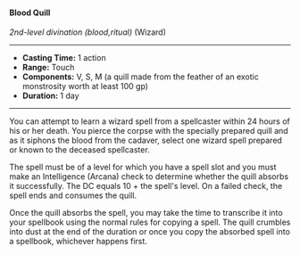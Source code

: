 #### Blood Quill
*2nd-level divination* *(blood,ritual)* (Wizard)
___
- **Casting Time:** 1 action
- **Range:** Touch
- **Components:** V, S, M (a quill made from the feather of an exotic monstrosity worth at least 100 gp)
- **Duration:** 1 day
---
You can attempt to learn a wizard spell from a spellcaster within 24 hours of his or her death. You pierce the corpse with the specially prepared quill and as it siphons the blood from the cadaver, select one wizard spell prepared or known to the deceased spellcaster.

The spell must be of a level for which you have a spell slot and you must make an Intelligence (Arcana) check to determine whether the quill absorbs it successfully. The DC equals 10 + the spell's level. On a failed check, the spell ends and consumes the quill.

Once the quill absorbs the spell, you may take the time to transcribe it into your spellbook using the normal rules for copying a spell. The quill crumbles into dust at the end of the duration or once you copy the absorbed spell into a spellbook, whichever happens first.
